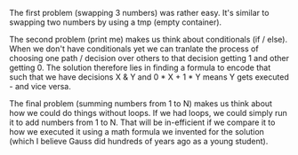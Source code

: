 The first problem (swapping 3 numbers) was rather easy. It's similar to swapping two numbers by using a tmp (empty container).

The second problem (print me) makes us think about conditionals (if / else). When we don't have conditionals yet we can tranlate the process of choosing one path / decision over others to that decision getting 1 and other getting 0. The solution therefore lies in finding a formula to encode that such that we have decisions X & Y and 0 * X + 1 * Y means Y gets executed - and vice versa.

The final problem (summing numbers from 1 to N) makes us think about how we could do things without loops. If we had loops, we could simply run it to add numbers from 1 to N. That will be in-efficient if we compare it to how we executed it using a math formula we invented for the solution (which I believe Gauss did hundreds of years ago as a young student).